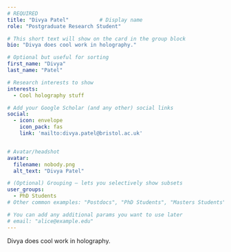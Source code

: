 ```yaml
---
# REQUIRED
title: "Divya Patel"          # Display name
role: "Postgraduate Research Student"

# This short text will show on the card in the group block
bio: "Divya does cool work in holography."

# Optional but useful for sorting
first_name: "Divya"
last_name: "Patel"

# Research interests to show
interests:
  - Cool holography stuff

# Add your Google Scholar (and any other) social links
social:
  - icon: envelope
    icon_pack: fas
    link: 'mailto:divya.patel@bristol.ac.uk'


# Avatar/headshot
avatar:
  filename: nobody.png
  alt_text: "Divya Patel"

# (Optional) Grouping – lets you selectively show subsets
user_groups:
  - PhD Students
# Other common examples: "Postdocs", "PhD Students", "Masters Students", "Alumni"

# You can add any additional params you want to use later
# email: "alice@example.edu"
---
```

Divya does cool work in holography.
